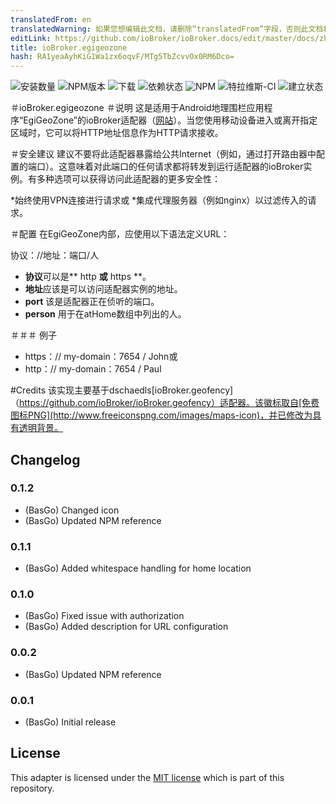 ```yaml
---
translatedFrom: en
translatedWarning: 如果您想编辑此文档，请删除“translatedFrom”字段，否则此文档将再次自动翻译
editLink: https://github.com/ioBroker/ioBroker.docs/edit/master/docs/zh-cn/adapterref/iobroker.egigeozone/README.md
title: ioBroker.egigeozone
hash: RA1yeaAyhKiG1Wa1zx6oqvF/MTg5TbZcvvOx0RM6Dco=
---
```

![安装数量](http://iobroker.live/badges/egigeozone-stable.svg)
![NPM版本](https://img.shields.io/npm/v/iobroker.egigeozone.svg)
![下载](https://img.shields.io/npm/dm/iobroker.egigeozone.svg)
![依赖状态](https://img.shields.io/david/basgo/iobroker.egigeozone.svg)
![NPM](https://nodei.co/npm/iobroker.egigeozone.png?downloads=true)
![特拉维斯-CI](https://img.shields.io/travis/BasGo/ioBroker.egigeozone/master.svg)
![建立状态](https://ci.appveyor.com/api/projects/status/eobyt279ncmd9qbi/branch/master?svg=true)

＃ioBroker.egigeozone
＃说明
这是适用于Android地理围栏应用程序“EgiGeoZone”的ioBroker适配器（[网站](https://egigeozone.de/)）。当您使用移动设备进入或离开指定区域时，它可以将HTTP地址信息作为HTTP请求接收。

＃安全建议
建议不要将此适配器暴露给公共Internet（例如，通过打开路由器中配置的端口）。这意味着对此端口的任何请求都将转发到运行适配器的ioBroker实例。有多种选项可以获得访问此适配器的更多安全性：

*始终使用VPN连接进行请求或
*集成代理服务器（例如nginx）以过滤传入的请求。

＃配置
在EgiGeoZone内部，应使用以下语法定义URL：

协议：//地址：端口/人

* **协议**可以是** http **或** https **。
* **地址**应该是可以访问适配器实例的地址。
* **port** 该是适配器正在侦听的端口。
* **person** 用于在atHome数组中列出的人。

＃＃＃ 例子
* https：// my-domain：7654 / John或
* http：// my-domain：7654 / Paul

#Credits
该实现主要基于dschaedls[ioBroker.geofency]（https://github.com/ioBroker/ioBroker.geofency）适配器。该徽标取自[免费图标PNG](http://www.freeiconspng.com/images/maps-icon)，并已修改为具有透明背景。

## Changelog

### 0.1.2
* (BasGo) Changed icon
* (BasGo) Updated NPM reference

### 0.1.1
* (BasGo) Added whitespace handling for home location

### 0.1.0
* (BasGo) Fixed issue with authorization
* (BasGo) Added description for URL configuration

### 0.0.2
* (BasGo) Updated NPM reference

### 0.0.1
* (BasGo) Initial release

## License
This adapter is licensed under the [MIT license](../blob/master/LICENSE) which is part of this repository.